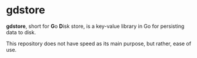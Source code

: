 # gdstore

**gdstore**, short for **G**o **D**isk store, is a key-value library in Go for persisting data to disk.

This repository does not have speed as its main purpose, but rather, ease of use.







